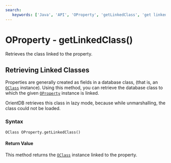 ```yaml
---
search:
   keywords: ['Java', 'API', 'OProperty', 'getLinkedClass', 'get linked class']
---
```


# OProperty - getLinkedClass()

Retrieves the class linked to the property.

## Retrieving Linked Classes

Properties are generally created as fields in a database class, (that is, an [`OClass`](Java-Ref-OClass.md) instance).  Using this method, you can retrieve the database class to which the given [`OProperty`](Java-Ref-OProperty.md) instance is linked.

OrientDB retrieves this class in lazy mode, because while unmarshalling, the class could not be loaded.

### Syntax

```
OClass OProperty.getLinkedClass()
```

#### Return Value

This method returns the [`OClass`](Java-Ref-OClass.md) instance linked to the property.
